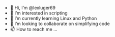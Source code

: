 - 👋 Hi, I’m @lexluger69
- 👀 I’m interested in scripting
- 🌱 I’m currently learning Linux and Python
- 💞️ I’m looking to collaborate on simplifying code
- 📫 How to reach me ...

<!---
lexluger69/lexluger69 is a ✨ special ✨ repository because its `README.md` (this file) appears on your GitHub profile.
You can click the Preview link to take a look at your changes.
--->
